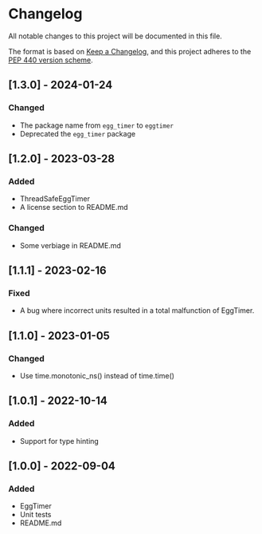 # Changelog

All notable changes to this project will be documented in this file.

The format is based on [Keep a
Changelog](https://keepachangelog.com/en/1.0.0/), and this project adheres to
the [PEP 440 version scheme](https://peps.python.org/pep-0440/#version-scheme).

## [1.3.0] - 2024-01-24
### Changed
- The package name from `egg_timer` to `eggtimer`
- Deprecated the `egg_timer` package

## [1.2.0] - 2023-03-28
### Added
- ThreadSafeEggTimer
- A license section to README.md

### Changed
- Some verbiage in README.md


## [1.1.1] - 2023-02-16
### Fixed
- A bug where incorrect units resulted in a total malfunction of EggTimer.


## [1.1.0] - 2023-01-05
### Changed
- Use time.monotonic_ns() instead of time.time()


## [1.0.1] - 2022-10-14
### Added
- Support for type hinting


## [1.0.0] - 2022-09-04
### Added
- EggTimer
- Unit tests
- README.md
